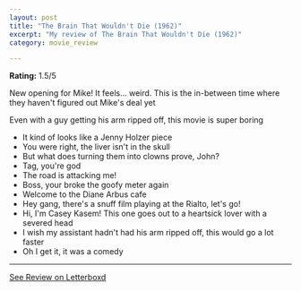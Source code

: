 ```yaml
---
layout: post
title: "The Brain That Wouldn't Die (1962)"
excerpt: "My review of The Brain That Wouldn't Die (1962)"
category: movie_review

---
```


**Rating:** 1.5/5

New opening for Mike! It feels... weird. This is the in-between time where they haven't figured out Mike's deal yet

Even with a guy getting his arm ripped off, this movie is super boring

* It kind of looks like a Jenny Holzer piece
* You were right, the liver isn't in the skull
* But what does turning them into clowns prove, John?
* Tag, you're god
* The road is attacking me!
* Boss, your broke the goofy meter again
* Welcome to the Diane Arbus cafe
* Hey gang, there's a snuff film playing at the Rialto, let's go!
* Hi, I'm Casey Kasem! This one goes out to a heartsick lover with a severed head
* I wish my assistant hadn't had his arm ripped off, this would go a lot faster
* Oh I get it, it was a comedy

<hr>

[See Review on Letterboxd](https://boxd.it/5aKhKn)

